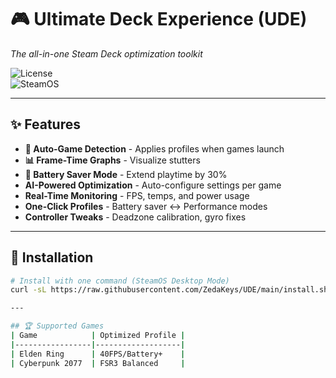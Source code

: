 # 🎮 Ultimate Deck Experience (UDE) 
*The all-in-one Steam Deck optimization toolkit*  

![License](https://img.shields.io/github/license/ZedaKeys/UDE)  
![SteamOS](https://img.shields.io/badge/SteamOS-3.5%2B-blue)  

---

## ✨ Features
- **🔄 Auto-Game Detection** - Applies profiles when games launch  
- **📊 Frame-Time Graphs** - Visualize stutters  
- **🔋 Battery Saver Mode** - Extend playtime by 30%  
- **AI-Powered Optimization** - Auto-configure settings per game  
- **Real-Time Monitoring** - FPS, temps, and power usage  
- **One-Click Profiles** - Battery saver ↔ Performance modes  
- **Controller Tweaks** - Deadzone calibration, gyro fixes  

---

## 🚀 Installation
```bash
# Install with one command (SteamOS Desktop Mode)
curl -sL https://raw.githubusercontent.com/ZedaKeys/UDE/main/install.sh | bash

---

## 🏆 Supported Games
| Game            | Optimized Profile |
|-----------------|-------------------|
| Elden Ring      | 40FPS/Battery+    |
| Cyberpunk 2077  | FSR3 Balanced     |
  
